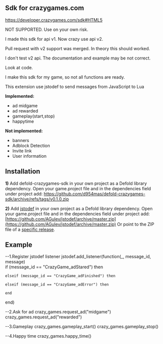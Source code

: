 ## Sdk for crazygames.com
https://developer.crazygames.com/sdk#HTML5

NOT SUPPORTED. Use on your own risk.

I made this sdk for api v1. Now crazy use api v2.

Pull request with v2 support was merged. 
In theory this should worked.

I don't test v2 api. The documentation and example may be not correct.

Look at code.


I make this sdk for my game, so not all functions are ready.

This extension use jstodef to send messages from JavaScript to Lua

**Implemented:**
- ad midgame
- ad rewarded
- gameplay(start,stop)
- happytime

**Not implemented:**
- banners
- Adblock Detection
- Invite link
- User information



## Installation

__1)__ Add defold-crazygames-sdk in your own project as a Defold library dependency. Open your game.project file and in the dependencies field under project add:
https://github.com/d954mas/defold-crazygames-sdk/archive/refs/tags/v0.1.0.zip

__2)__ Add [jstodef](https://github.com/AGulev/jstodef) in your own project as a Defold library dependency. Open your game.project file and in the dependencies field under project add:[https://github.com/AGulev/jstodef/archive/master.zip](https://github.com/AGulev/jstodef/archive/master.zip)
Or point to the ZIP file of a [specific release](https://github.com/AGulev/jstodef/releases).


## Example


--1.Register jstodef listener
jstodef.add_listener(function(_, message_id, message)  
	if (message_id == "CrazyGame_adStared") then  
		 
	elseif (message_id == "CrazyGame_adFinished") then  
	 
	elseif (message_id == "CrazyGame_adError") then  
	  
	end
end)

--2.Ask for ad
crazy_games.request_ad("midgame")
crazy_games.request_ad("rewarded")

--3.Gameplay
crazy_games.gameplay_start()
crazy_games.gameplay_stop()

--4.Happy time
crazy_games.happy_time()
```

